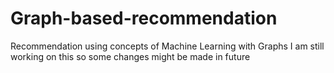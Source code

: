 # Graph-based-recommendation
Recommendation using concepts of Machine Learning with Graphs
I am still working on this so some changes might be made in future 
